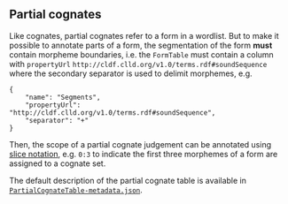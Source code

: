 ## Partial cognates

Like cognates, partial cognates refer to a form in a wordlist. But to make it
possible to annotate parts of a form, the segmentation of the form
**must** contain morpheme boundaries,
i.e. the `FormTable` must contain a column with `propertyUrl` 
`http://cldf.clld.org/v1.0/terms.rdf#soundSequence` where the secondary separator
is used to delimit morphemes, e.g.
```
{
    "name": "Segments",
    "propertyUrl": "http://cldf.clld.org/v1.0/terms.rdf#soundSequence",
    "separator": "+"
}
```
Then, the scope of a partial cognate judgement can be annotated using 
[slice notation](https://stackoverflow.com/a/24713353), e.g. `0:3` to
indicate the first three morphemes of a form are assigned to a cognate set.

The default description of the partial cognate table is available in 
[`PartialCognateTable-metadata.json`](PartialCognateTable-metadata.json).
